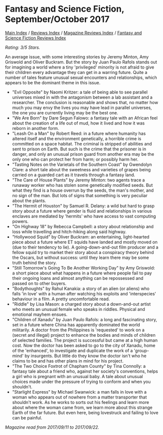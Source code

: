 # Fantasy and Science Fiction, September/October 2017

[Main Index](../../../README.md) / [Reviews Index](../../README.md) / [Magazine Reviews Index](../README.md) / [Fantasy and Science Fiction Reviews Index](README.md)

*Rating: 3/5 Stars.*

An average issue, with some interesting stories by Jeremy Minton, Amy Griswold and Oliver Buckram. But the story by Juan Paulo Rafols stands out for imagining a world where a tiny 'privileged' minority is not afraid to give their children every advantage they can get in a warring future. Quite a number of tales feature unusual sexual encounters and relationships, which appears to be the dominant theme in this issue.

- "Evil Opposite" by Naomi Kritzer: a tale of being able to see parallel universes mixed in with the antagonism between a lab assistant and a researcher. The conclusion is reasonable and shows that, no matter how much you may envy the lives you may have lead in parallel universes, the one you are currently living may be the best one.
- "We Are Born" by Dare Segun Falowo: a fantasy tale with an African feel about the creation of a life out of mud, how it lived and how it was reborn in another form.
- "Leash On a Man" by Robert Reed: in a future where humanity has altered itself and the environment genetically, a horrible crime is committed on a space habitat. The criminal is stripped of abilities and sent to prison on Earth. But such is the crime that the prisoner is in danger, and only an unusual prison guard from another era may be the only one who can protect her from harm; or possibly harm her.
- "Tasting Notes on the Varietals of the Southern Coast" by Gwendolyn Clare: a short tale about the sweetness and varieties of grapes being carried on a guarded cart as it travels through a fantasy land.
- "The Care of House Plants" by Jeremy Minton: two agents trace a runaway worker who has stolen some genetically modified seeds. But what they find is a house overrun by the seeds, the man's mother, and no sign of the man. But lots of signs that something is very peculiar about the plants.
- "The Hermit of Houston" by Samuel R. Delany: a wild but hard to grasp story about a future where gender is fluid and relationships in various enclaves are mediated by 'hermits' who have access to vast computing powers.
- "On Highway 18" by Rebecca Campbell: a story about relationship and loss while travelling and hitch-hiking along said highway.
- "Hollywood Squid" by Oliver Buckram: an entertaining, light-hearted piece about a future where ET squids have landed and mostly moved on (due to their tendency to lie). A going-down-and-out film producer and a fellow squid try to market their story about a conspiracy theory behind the Oscars, but without success: until they learn there may be some truth behind the story.
- "Still Tomorrow's Going To Be Another Working Day" by Amy Griswold: a short piece about what happens in a future where people fail to pay their ongoing loans and almost anything can be repossessed and passed on to other buyers.
- "Bodythoughts" by Rahul Kanakia: a story of an alien (or aliens) who falls 'in love' with a human after watching his exploits and 'interspecies' behaviour in a film. A pretty uncomfortable read.
- "Riddle" by Lisa Mason: a charged story about a down-and-out artist who meets an unusual female who speaks in riddles. Physical and emotional mayhem ensues.
- "Children of Xanadu" by Juan Paulo Rafols: a long and fascinating story, set in a future where China has apparently dominated the world militarily. A doctor from the Philippines is 'requested' to work on a (secret and illegal) project to enhance the bodies and minds of children of selected families. The project is successful but came at a high human cost. Now the doctor has been asked to go to the city of Xanadu, home of the 'enhanced', to investigate and duplicate the work of a 'group-mind' by insurgents. But little do they know the doctor isn't who he claims to be and has other plans in mind for his project.
- "The Two Choice Foxtrot of Chapham County" by Tina Connolly: a fantasy tale about a friend who, against her society's conventions, helps a girl who is pregnant with an unusual baby. A tale about unusual choices made under the pressure of trying to conform and when you shouldn't.
- "Starlight Express" by Michael Swanwick: a man falls in love with a woman who appears out of nowhere from a matter transporter that shouldn't work. As he works to sorts out his feelings and learn more about where the woman came from, we learn more about this strange Earth of the far future. But even here, being lovestruck and failing to love can be painful.

*Magazine read from 2017/09/11 to 2017/09/22.*
